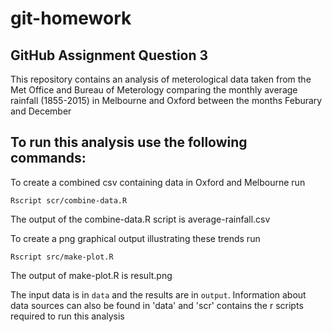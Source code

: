 # git-homework
GitHub Assignment Question 3
--
This repository contains an analysis of meterological data taken from the Met Office and Bureau of Meterology 
comparing the monthly average rainfall (1855-2015) in Melbourne and Oxford between the months Feburary and December 

To run this analysis use the following commands:
--
To create a combined csv containing data in Oxford and Melbourne run
```
Rscript scr/combine-data.R 

```
The output of the combine-data.R script is average-rainfall.csv 

To create a png graphical output illustrating these trends run

```
Rscript src/make-plot.R

```
The output of make-plot.R is result.png 

The input data is in `data` and the results are in `output`.
Information about data sources can also be found in 'data' and 'scr' contains the r scripts required to run this analysis 
